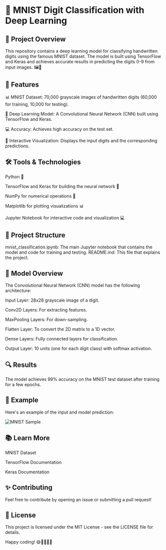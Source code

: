 # 🧠 MNIST Digit Classification with Deep Learning

## 🚀 Project Overview

This repository contains a deep learning model for classifying handwritten digits using the famous MNIST dataset. The model is built using TensorFlow and Keras and achieves accurate results in predicting the digits 0-9 from input images. 🖼️🔢

## 🌟 Features

📊 MNIST Dataset: 70,000 grayscale images of handwritten digits (60,000 for training, 10,000 for testing).

🤖 Deep Learning Model: A Convolutional Neural Network (CNN) built using TensorFlow and Keras.

💻 Accuracy: Achieves high accuracy on the test set.

🎨 Interactive Visualization: Displays the input digits and the corresponding predictions.

## 🛠️ Tools & Technologies

Python 🐍

TensorFlow and Keras for building the neural network 🔧

NumPy for numerical operations 🧮

Matplotlib for plotting visualizations 📊

Jupyter Notebook for interactive code and visualization 💻


## 📂 Project Structure

mnist_classification.ipynb: The main Jupyter notebook that contains the model and code for training and testing.
README.md: This file that explains the project.


## 🧠 Model Overview

The Convolutional Neural Network (CNN) model has the following architecture:

Input Layer: 28x28 grayscale image of a digit.

Conv2D Layers: For extracting features.

MaxPooling Layers: For down-sampling.

Flatten Layer: To convert the 2D matrix to a 1D vector.

Dense Layers: Fully connected layers for classification.

Output Layer: 10 units (one for each digit class) with softmax activation.


## 🔍 Results

The model achieves 99% accuracy on the MNIST test dataset after training for a few epochs.


## 📸 Example
Here's an example of the input and model prediction:

![MNIST Sample](images/image3.png)



## 📚 Learn More

MNIST Dataset

TensorFlow Documentation

Keras Documentation

## ✨ Contributing

Feel free to contribute by opening an issue or submitting a pull request!

## 📄 License

This project is licensed under the MIT License - see the LICENSE file for details.

Happy coding! 😄👨‍💻👩‍💻

